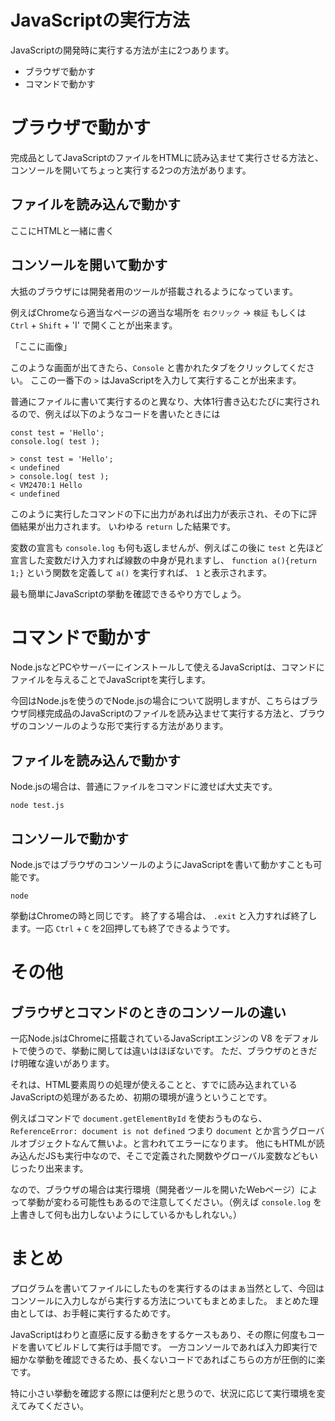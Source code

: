 # JavaScriptの実行方法

JavaScriptの開発時に実行する方法が主に2つあります。

* ブラウザで動かす
* コマンドで動かす

# ブラウザで動かす

完成品としてJavaScriptのファイルをHTMLに読み込ませて実行させる方法と、コンソールを開いてちょっと実行する2つの方法があります。

## ファイルを読み込んで動かす

ここにHTMLと一緒に書く

## コンソールを開いて動かす

大抵のブラウザには開発者用のツールが搭載されるようになっています。

例えばChromeなら適当なページの適当な場所を `右クリック` → `検証` もしくは `Ctrl` + `Shift` + 'I' で開くことが出来ます。

「ここに画像」

このような画面が出てきたら、`Console` と書かれたタブをクリックしてください。
ここの一番下の `>` はJavaScriptを入力して実行することが出来ます。

普通にファイルに書いて実行するのと異なり、大体1行書き込むたびに実行されるので、例えば以下のようなコードを書いたときには

```
const test = 'Hello';
console.log( test );
```

```
> const test = 'Hello';
< undefined
> console.log( test );
< VM2470:1 Hello
< undefined
```

このように実行したコマンドの下に出力があれば出力が表示され、その下に評価結果が出力されます。
いわゆる `return` した結果です。

変数の宣言も `console.log` も何も返しませんが、例えばこの後に `test` と先ほど宣言した変数だけ入力すれば線数の中身が見れますし、 `function a(){return 1;}` という関数を定義して `a()` を実行すれば、 `1` と表示されます。

最も簡単にJavaScriptの挙動を確認できるやり方でしょう。

# コマンドで動かす

Node.jsなどPCやサーバーにインストールして使えるJavaScriptは、コマンドにファイルを与えることでJavaScriptを実行します。

今回はNode.jsを使うのでNode.jsの場合について説明しますが、こちらはブラウザ同様完成品のJavaScriptのファイルを読み込ませて実行する方法と、ブラウザのコンソールのような形で実行する方法があります。

## ファイルを読み込んで動かす

Node.jsの場合は、普通にファイルをコマンドに渡せば大丈夫です。

```
node test.js
```

## コンソールで動かす

Node.jsではブラウザのコンソールのようにJavaScriptを書いて動かすことも可能です。

```
node
```

挙動はChromeの時と同じです。
終了する場合は、 `.exit` と入力すれば終了します。一応 `Ctrl` + `C` を2回押しても終了できるようです。

# その他

## ブラウザとコマンドのときのコンソールの違い

一応Node.jsはChromeに搭載されているJavaScriptエンジンの V8 をデフォルトで使うので、挙動に関しては違いはほぼないです。
ただ、ブラウザのときだけ明確な違いがあります。

それは、HTML要素周りの処理が使えることと、すでに読み込まれているJavaScriptの処理があるため、初期の環境が違うということです。

例えばコマンドで `document.getElementById` を使おうものなら、`ReferenceError: document is not defined` つまり `document` とか言うグローバルオブジェクトなんて無いよ。と言われてエラーになります。
他にもHTMLが読み込んだJSも実行中なので、そこで定義された関数やグローバル変数などもいじったり出来ます。

なので、ブラウザの場合は実行環境（開発者ツールを開いたWebページ）によって挙動が変わる可能性もあるので注意してください。（例えば `console.log` を上書きして何も出力しないようにしているかもしれない。）

# まとめ

プログラムを書いてファイルにしたものを実行するのはまぁ当然として、今回はコンソールに入力しながら実行する方法についてもまとめました。
まとめた理由としては、お手軽に実行するためです。

JavaScriptはわりと直感に反する動きをするケースもあり、その際に何度もコードを書いてビルドして実行は手間です。
一方コンソールであれば入力即実行で細かな挙動を確認できるため、長くないコードであればこちらの方が圧倒的に楽です。

特に小さい挙動を確認する際には便利だと思うので、状況に応じて実行環境を変えてみてください。

